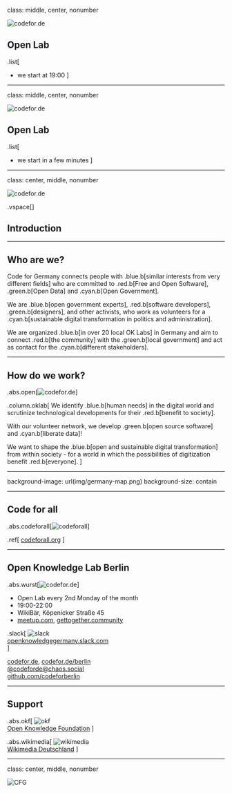 class: middle, center, nonumber

![codefor.de](img/CFG_logo.svg)

## Open Lab

.list[
* we start at 19:00
]

---

class: middle, center, nonumber

![codefor.de](img/CFG_logo.svg)

## Open Lab

.list[
* we start in a few minutes
]

---

class: center, middle, nonumber

![codefor.de](img/CFG_logo.svg)

.vspace[]

## Introduction

---

## Who are we?

Code for Germany connects people with .blue.b[similar interests from very different fields] who are committed to .red.b[Free and Open Software], .green.b[Open Data] and .cyan.b[Open Government].

We are .blue.b[open government experts], .red.b[software developers], .green.b[designers], and other activists, who work as volunteers for a .cyan.b[sustainable digital transformation in politics and administration].

We are organized .blue.b[in over 20 local OK Labs] in Germany and aim to connect .red.b[the community] with the .green.b[local government] and act as contact for the .cyan.b[different stakeholders].

---

<style>
.abs.open {
    right: 3rem;
    width: 22rem;
}
.column.oklab {
    width: 44rem;
}
</style>

## How do we work?

.abs.open[![codefor.de](img/open.png)]

.column.oklab[
We identify .blue.b[human needs] in the digital world and scrutinize technological developments for their .red.b[benefit to society].

With our volunteer network, we develop .green.b[open source software] and .cyan.b[liberate data]!

We want to shape the .blue.b[open and sustainable digital transformation] from within society - for a world in which the possibilities of digitization benefit .red.b[everyone].
]

---

background-image: url(img/germany-map.png)
background-size: contain

---

<style>
.codeforall {
    top: 8rem;
    left: 0;
}
</style>

## Code for all

.abs.codeforall[![codeforall](img/codeforall.png)]

.ref[
    [codeforall.org](https://codeforall.org)
]

---

<style>
.abs.wurst {
    right: 4rem;
    width: 27rem;
}
.web img {
    margin-top: 1rem;
    margin-bottom: -2rem;
    height: 6rem;
}
.slack p {
    margin-bottom: 0;
}
.slack img {
    margin-top: 0,5rem;
    height: 2rem;
}
</style>

## Open Knowledge Lab Berlin

.abs.wurst[![codefor.de](img/wurst.png)]

* Open Lab every 2nd Monday of the month
* 19:00-22:00
* WikiBär, Köpenicker Straße 45
* [meetup.com](https://www.meetup.com/OK-Lab-Berlin/), 
  [gettogether.community](https://gettogether.community/code-for-berlin/)

.slack[
    ![slack](img/slack.png)  
    [openknowledgegermany.slack.com](https://openknowledgegermany.slack.com)  
]

[codefor.de](https://codefor.de), [codefor.de/berlin](https://codefor.de/berlin)    
[@codeforde@chaos.social](https://https://chaos.social/@codeforbe)  
[github.com/codeforberlin](https://github.com/codeforberlin)  

---

<style>
.okf {
    top: 12rem;
    left: 6rem;
    width: 30rem;
    text-align: center;
}
.wikimedia {
    top: 8rem;
    right: 12rem;
    width: 20rem;
    text-align: center;
}
</style>

## Support

.abs.okf[
    ![okf](img/logo_black_okfde.png)  
    [Open Knowledge Foundation](https://okfn.de)
]

.abs.wikimedia[
    ![wikimedia](img/Wikimedia-logo.svg)  
    [Wikimedia Deutschland](https://www.wikimedia.de)
]

---

class: center, middle, nonumber

![CFG](img/CFG_logo.svg)
